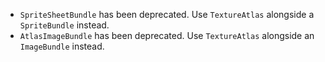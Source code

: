 
- `SpriteSheetBundle` has been deprecated. Use `TextureAtlas` alongside a `SpriteBundle` instead.
- `AtlasImageBundle` has been deprecated. Use `TextureAtlas` alongside an `ImageBundle` instead.
